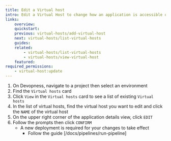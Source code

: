 ```yaml
---
title: Edit a Virtual host
intro: Edit a Virtual Host to change how an application is accessible on the internet , by server IP address or a domain name
links:
    overview:
    quickstart:
    previous: virtual-hosts/add-virtual-host
    next: virtual-hosts/list-virtual-hosts
    guides:
    related:
        - virtual-hosts/list-virtual-hosts
        - virtual-hosts/view-virtual-host
    featured:
required_permissions:
    - virtual-host:update
---
```


1. On Devopness, navigate to a project then select an environment
1. Find the `Virtual hosts` card
1. Click `View` in the `Virtual hosts` card to see a list of existing `Virtual hosts`
1. In the list of virtual hosts, find the virtual host you want to edit and click the `NAME` of the virtual host
1. On the upper right corner of the application details view, click `EDIT`
1. Follow the prompts then click `CONFIRM`
    - A new deployment is required for your changes to take effect
        - Follow the guide [/docs/pipelines/run-pipeline]
